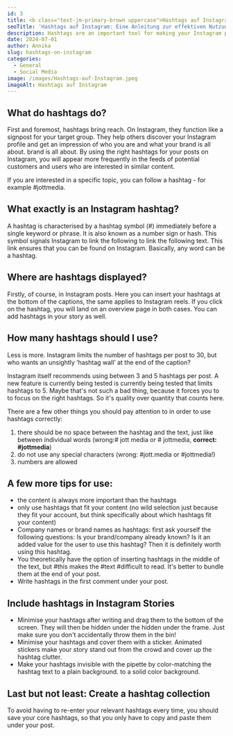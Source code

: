 ```yaml
---
id: 3
title: <b class="text-jm-primary-brown uppercase">Hashtags auf Instagram:</b> A guide to effective use
seoTitle: 'Hashtags auf Instagram: Eine Anleitung zur effektiven Nutzung'
description: Hashtags are an important tool for making your Instagram posts accessible to a wider audience. In this article, you will learn how to use hashtags effectively to maximise the visibility of your posts and boost your Instagram presence.
date: 2024-07-01
author: Annika
slug: hashtags-on-instagram
categories:
  - General
  - Social Media
image: /images/Hashtags-auf-Instagram.jpeg
imageAlt: Hashtags auf Instagram
---
```


## **What do hashtags do?**

First and foremost, hashtags bring reach. On Instagram, they function like a signpost for your target group. They
help others discover your Instagram profile and get an impression of who you are and what your brand is all about.
brand is all about. By using the right hashtags for your posts on Instagram, you will appear more frequently in
the feeds of potential customers and users who are interested in similar content.

If you are interested in a specific topic, you can follow a hashtag - for example #jottmedia.

## **What exactly is an Instagram hashtag?**

A hashtag is characterised by a hashtag symbol (#) immediately before a single keyword or phrase.
It is also known as a number sign or hash. This symbol signals Instagram to link the following
to link the following text. This link ensures that you can be found on Instagram. Basically, any word
can be a hashtag.

## **Where are hashtags displayed?**

Firstly, of course, in Instagram posts. Here you can insert your hashtags at the bottom of the captions, the same
applies to
Instagram reels. If you click on the hashtag, you will land on an overview page in both cases. You can add hashtags
in your story as well.

## **How many hashtags should I use?**

Less is more. Instagram limits the number of hashtags per post to 30, but who wants an
unsightly ‘hashtag wall’ at the end of the caption?

Instagram itself recommends using between 3 and 5 hashtags per post. A new feature is currently being tested
is currently being tested that limits hashtags to 5. Maybe that's not such a bad thing, because it forces you to
to focus on the right hashtags. So it's quality over quantity that counts here.

There are a few other things you should pay attention to in order to use hashtags correctly:

1. there should be no space between the hashtag and the text, just like between individual words (wrong:# jott media
   or # jottmedia, **correct: #jottmedia**)
2. do not use any special characters (wrong: #jott.media or #jottmedia!)
3. numbers are allowed

## **A few more tips for use:**

- the content is always more important than the hashtags
- only use hashtags that fit your content (no wild selection just because they fit your account,
  but think specifically about which hashtags fit your content)
- Company names or brand names as hashtags: first ask yourself the following questions: Is your brand/company already
  known?
  Is it an added value for the user to use this hashtag? Then it is definitely worth using this hashtag.
- You theoretically have the option of inserting hashtags in the middle of the text, but #this makes the #text
  #difficult to read. It's better to bundle them at the end of your post.
- Write hashtags in the first comment under your post.

## **Include hashtags in Instagram Stories**

- Minimise your hashtags after writing and drag them to the bottom of the screen. They will then be hidden under the
  hidden under the frame. Just make sure you don't accidentally throw them in the bin!
- Minimise your hashtags and cover them with a sticker. Animated stickers make your story stand out from the crowd
  and cover up the hashtag clutter.
- Make your hashtags invisible with the pipette by color-matching the hashtag text to a plain background.
  to a solid color background.

## **Last but not least: Create a hashtag collection**

To avoid having to re-enter your relevant hashtags every time, you should save your core hashtags,
so that you only have to copy and paste them under your post.